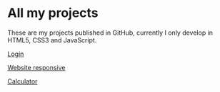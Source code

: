 # All my projects
 
 These are my projects published in GitHub, currently I only develop in HTML5, CSS3 and JavaScript.

[Login](https://marceloverass.github.io/projects/tela-de-login/)

[Website responsive](https://marceloverass.github.io/projects/android-page/)

[Calculator](https://marceloverass.github.io/Calculator/)
